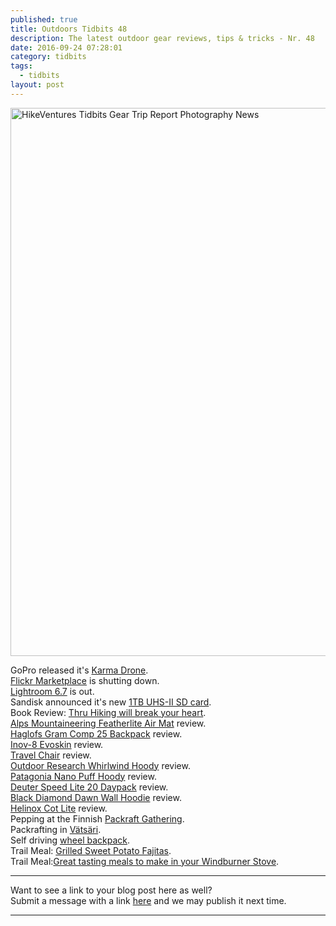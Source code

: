 ```yaml
---
published: true
title: Outdoors Tidbits 48
description: The latest outdoor gear reviews, tips & tricks - Nr. 48
date: 2016-09-24 07:28:01
category: tidbits
tags:
  - tidbits
layout: post
---
```


<a data-flickr-embed="true"  href="https://www.flickr.com/photos/90204224@N07/15328753858/in/photolist-pCTf3y-pozkf1-pF3Zwy-pAZPNu-pD1wwh-pAZQiY-pAZPWW-pCLoYP-pCLp1x-pmxtmC-pmxStC-pD3Anc-pD1xwd-pD3As2-pmyib2-pxKTst-pggNrb-oUdAx3-gMCaYa-gMDbTT-gMCfAh" title="HikeVentures Tidbits Gear Trip Report Photography News"><img src="https://c3.staticflickr.com/4/3932/15328753858_16a537c062_o.jpg" width="1314" height="877" alt="HikeVentures Tidbits Gear Trip Report Photography News"></a><script async src="//embedr.flickr.com/assets/client-code.js" charset="utf-8"></script>

GoPro released it's [Karma Drone](https://www.bhphotovideo.com/c/product/1283469-REG/gopro_rkwxx_001_karma_core_quadcopter.html/BI/19674/KBID/12320/kw/GOKC/DFF/d10-v2-t1-xGOKC).   
[Flickr Marketplace](http://www.dpreview.com/news/7241326722/flickr-marketplace-image-licensing-program-shuttered) is shutting down.   
[Lightroom 6.7](http://blogs.adobe.com/lightroomjournal/2016/09/lightroom-cc-2015-7-now-available.html) is out.   
Sandisk announced it's new [1TB UHS-II SD card](https://www.sandisk.com/about/media-center/press-releases/2016/western-digital-demonstrates-prototype-of-the-worlds-first-1terabyte-SDXC-card).   
Book Review: [Thru Hiking will break your heart](http://campfirechic.com/2016/09/thru-hiking-will-break-your-heart.html).   
[Alps Mountaineering Featherlite Air Mat](http://www.hikingthetrail.com/2016/09/alps-mountaineering-featherlite-air-mat-review/) review.   
[Haglofs Gram Comp 25 Backpack](http://www.outdoorsfather.com/2016/09/gear-review-haglofs-gram-comp-25-backpack/) review.   
[Inov-8 Evoskin](http://bushcraft.at/review-inov-8-evoskin/) review.   
[Travel Chair](http://www.missourihowell.com/2016/09/23/gear-review-travelchair/) review.   
[Outdoor Research Whirlwind Hoody](http://www.littlegrunts.com/outdoor-research-whirlwind-hoody-orinsightlab/) review.   
[Patagonia Nano Puff Hoody](https://thebigoutside.com/review-patagonia-nano-puff-hoody/) review.   
[Deuter Speed Lite 20 Daypack](https://thebigoutside.com/gear-review-deuter-speed-lite-20-daypack/) review.   
[Black Diamond Dawn Wall Hoodie](http://www.littlegrunts.com/black-diamond-dawn-wall-hoodie-review/) review.   
[Helinox Cot Lite](http://www.thealpinestart.com/2016/09/review-helinox-cot-lite/) review.   
Pepping at the Finnish [Packraft Gathering](http://leftbound.com/blog/2016/09/21/Peeping-At-The-Packraft-Gathering/).   
Packrafting in [Vätsäri](http://caide.kuvat.fi/blog/47/vatsari%2C+the+king+of+finnish+wilderness+areas).   
Self driving [wheel backpack](https://hiking.org/2016/09/22/self-driving-wheel-backpacks/).   
Trail Meal: [Grilled Sweet Potato Fajitas](http://www.freshoffthegrid.com/grilled-sweet-potato-fajitas/).   
Trail Meal:[Great tasting meals to make in your Windburner Stove](http://s454105314.onlinehome.us/msr_blog/5-great-tasting-meals-to-make-in-your-windburner-stove-system/).   

---
   
Want to see a link to your blog post here as well?   
Submit a message with a link [here](http://www.hikeventures.com/Outdoors-Tidbits-48/) and we may publish it next time.

---

